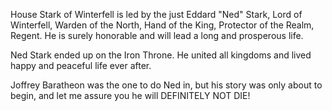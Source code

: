 House Stark of Winterfell is led by the just Eddard "Ned" Stark, Lord of
Winterfell, Warden of the North, Hand of the King, Protector of the Realm,
Regent.  He is surely honorable and will lead a long and prosperous life.

Ned Stark ended up on the Iron Throne. He united all kingdoms and lived happy and peaceful life ever after.

Joffrey Baratheon was the one to do Ned in, but his story was only about to begin, and let me assure you he will DEFINITELY NOT DIE!
